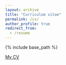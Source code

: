 ```yaml
---
layout: archive
title: "Curriculum vitae"
permalink: /cv/
author_profile: true
redirect_from:
  - /resume
---
```


{% include base_path %}

[My CV]([_pages/CV_231110.pdf](https://github.com/bilan-elaine-gao/elaine-gao.github.io/blob/37771ee5deb227cf3e7f9966e1427c093df783e9/_pages/CV_231110.pdf)https://github.com/bilan-elaine-gao/elaine-gao.github.io/blob/37771ee5deb227cf3e7f9966e1427c093df783e9/_pages/CV_231110.pdf)


